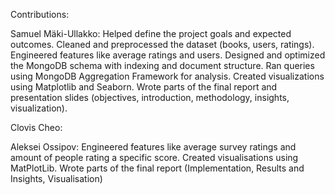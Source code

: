 Contributions:

Samuel Mäki-Ullakko: Helped define the project goals and expected outcomes. Cleaned and preprocessed the dataset (books, users, ratings). 
Engineered features like average ratings and users. Designed and optimized the MongoDB schema with indexing and document structure. 
Ran queries using MongoDB Aggregation Framework for analysis. Created visualizations using Matplotlib and Seaborn. 
Wrote parts of the final report and presentation slides (objectives, introduction, methodology, insights, visualization).

Clovis Cheo:

Aleksei Ossipov: Engineered features like average survey ratings and amount of people rating a specific score.
Created visualisations using MatPlotLib. 
Wrote parts of the final report (Implementation, Results and Insights, Visualisation)
